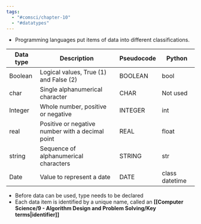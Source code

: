 ```yaml
---
tags:
  - "#comsci/chapter-10"
  - "#datatypes"
---
```

- Programming languages put items of data into different classifications. 

| Data type | Description                                      | Pseudocode | Python   |
| --------- | ------------------------------------------------ | ---------- | -------- |
| Boolean   | Logical values, True (1) and False (2)           | BOOLEAN    | bool     |
| char      | Single alphanumerical character                  | CHAR       | Not used |
| Integer   | Whole number, positive or negative               | INTEGER    | int      |
| real      | Positive or negative number with a decimal point | REAL       | float    |
| string    | Sequence of alphanumerical characters            | STRING     | str      |
| Date      | Value to represent a date                        | DATE           | class datetime         |

- Before data can be used, type needs to be declared
- Each data item is identified by a unique name, called an **[[Computer Science/9 - Algorithm Design and Problem Solving/Key terms|identifier]]**